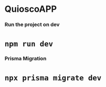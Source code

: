# QuioscoAPP

### Run the project on dev

# `npm run dev`

### Prisma Migration

# `npx prisma migrate dev`
